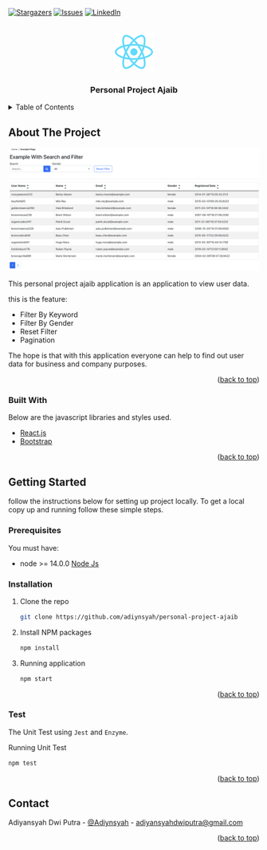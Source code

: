 <div id="top"></div>


[![Stargazers][stars-shield]][stars-url]
[![Issues][issues-shield]][issues-url]
[![LinkedIn][linkedin-shield]][linkedin-url]


<!-- PROJECT LOGO -->
<br />
<div align="center">
  <a href="https://github.com/adiynsyah/personal-project-ajaib">
    <img src="public/logo512.png" alt="Logo" width="80" height="80">
  </a>

  <h3 align="center">Personal Project Ajaib</h3>
</div>


<!-- TABLE OF CONTENTS -->
<details>
  <summary>Table of Contents</summary>
  <ol>
    <li>
      <a href="#about-the-project">About The Project</a>
      <ul>
        <li><a href="#built-with">Built With</a></li>
      </ul>
    </li>
    <li>
      <a href="#getting-started">Getting Started</a>
      <ul>
        <li><a href="#prerequisites">Prerequisites</a></li>
        <li><a href="#installation">Installation</a></li>
      </ul>
    </li>
    <li><a href="#test">Test</a></li>
    <li><a href="#contact">Contact</a></li>

  </ol>
</details>



<!-- ABOUT THE PROJECT -->
## About The Project

[![Product Name Screen Shot][product-screenshot]](https://personal-project-ajaib.adiynsyah.com/)

This personal project ajaib application is an application to view user data.

this is the feature:
* Filter By Keyword
* Filter By Gender
* Reset Filter
* Pagination

The hope is that with this application everyone can help to find out user data for business and company purposes.

<p align="right">(<a href="#top">back to top</a>)</p>



### Built With

Below are the javascript libraries and styles used.

* [React.js](https://reactjs.org/)
* [Bootstrap](https://getbootstrap.com)

<p align="right">(<a href="#top">back to top</a>)</p>



<!-- GETTING STARTED -->
## Getting Started

follow the instructions below for setting up project locally. To get a local copy up and running follow these simple steps.

### Prerequisites

You must have:
* node >= 14.0.0
  [Node Js](https://nodejs.org/en/)

### Installation

1. Clone the repo
   ```sh
   git clone https://github.com/adiynsyah/personal-project-ajaib
   ```
3. Install NPM packages
   ```sh
   npm install
   ```
4. Running application
   ```sh
   npm start
   ```

<p align="right">(<a href="#top">back to top</a>)</p>

### Test

The Unit Test using `Jest` and `Enzyme`.

Running Unit Test
```sh
npm test
```
<p align="right">(<a href="#top">back to top</a>)</p>

<!-- CONTACT -->
## Contact

Adiyansyah Dwi Putra - [@Adiynsyah](https://twitter.com/Adiynsyah) - adiyansyahdwiputra@gmail.com

<p align="right">(<a href="#top">back to top</a>)</p>


<!-- MARKDOWN LINKS & IMAGES -->
[stars-shield]: https://img.shields.io/github/stars/othneildrew/Best-README-Template.svg?style=for-the-badge
[stars-url]: https://github.com/adiynsyah/personal-project-ajaib/stargazers
[issues-shield]: https://img.shields.io/github/issues/othneildrew/Best-README-Template.svg?style=for-the-badge
[issues-url]: https://github.com/adiynsyah/personal-project-ajaib/issues
[linkedin-shield]: https://img.shields.io/badge/-LinkedIn-black.svg?style=for-the-badge&logo=linkedin&colorB=555
[linkedin-url]: https://www.linkedin.com/in/adiyansyah-dwi-putra/
[product-screenshot]: screenshot-app.png